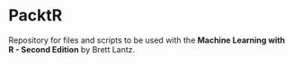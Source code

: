 # PacktR
Repository for files and scripts to be used with the **Machine Learning with R - Second Edition** by Brett Lantz.
